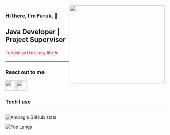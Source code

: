 <img src="https://media0.giphy.com/media/Qv7y2Tl4ki7Ru/giphy.gif?cid=ecf05e47s265ot3a2xj192jp7yoatjverbhe6imto2ok08t6&rid=giphy.gif&ct=g" align="right" width="300" height="250">

### Hi there, I'm Faruk. :wave:

## Java Developer | Project Supervisor

<font color="red">Turkish <code>coffe</code> is my life ☕  </font>
<hr>

### React out to me

[<img height="32" width="32" src="https://unpkg.com/simple-icons@v4/icons/youtube.svg"  align="left"/>][youtube]

[<img height="32" width="32" src="https://unpkg.com/simple-icons@v4/icons/linkedin.svg"  align="left"/>][linkedin]

<br />
<br />

### Tech I use

<hr>




[youtube]:https://www.youtube.com/channel/UCs0bhUPbQ2pKOlfQMnRtt2w

[linkedin]:https://www.linkedin.com/in/%C3%B6mer-faruk-%C3%A7elenk-007605207/







![Anurag's GitHub stats](https://github-readme-stats.vercel.app/api?username=omerfarukcelenk&show_icons=true&theme=tokyonight)

[![Top Langs](https://github-readme-stats.vercel.app/api/top-langs/?username=omerfarukcelenk)](https://github.com/anuraghazra/github-readme-stats)
